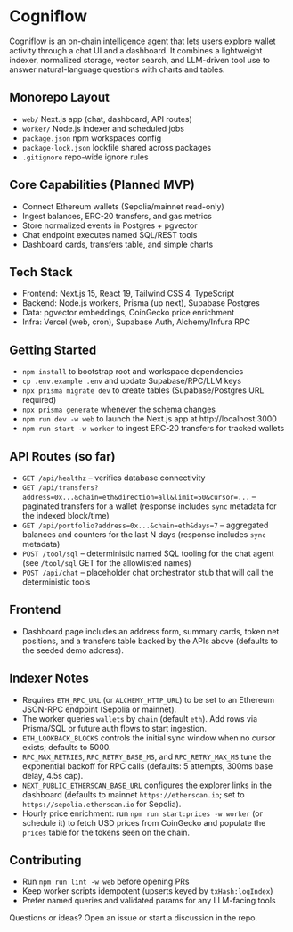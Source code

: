 # Cogniflow

Cogniflow is an on-chain intelligence agent that lets users explore wallet activity through a chat UI and a dashboard. It combines a lightweight indexer, normalized storage, vector search, and LLM-driven tool use to answer natural-language questions with charts and tables.

## Monorepo Layout

- `web/` Next.js app (chat, dashboard, API routes)
- `worker/` Node.js indexer and scheduled jobs
- `package.json` npm workspaces config
- `package-lock.json` lockfile shared across packages
- `.gitignore` repo-wide ignore rules

## Core Capabilities (Planned MVP)

- Connect Ethereum wallets (Sepolia/mainnet read-only)
- Ingest balances, ERC-20 transfers, and gas metrics
- Store normalized events in Postgres + pgvector
- Chat endpoint executes named SQL/REST tools
- Dashboard cards, transfers table, and simple charts

## Tech Stack

- Frontend: Next.js 15, React 19, Tailwind CSS 4, TypeScript
- Backend: Node.js workers, Prisma (up next), Supabase Postgres
- Data: pgvector embeddings, CoinGecko price enrichment
- Infra: Vercel (web, cron), Supabase Auth, Alchemy/Infura RPC

## Getting Started

- `npm install` to bootstrap root and workspace dependencies
- `cp .env.example .env` and update Supabase/RPC/LLM keys
- `npx prisma migrate dev` to create tables (Supabase/Postgres URL required)
- `npx prisma generate` whenever the schema changes
- `npm run dev -w web` to launch the Next.js app at http://localhost:3000
- `npm run start -w worker` to ingest ERC-20 transfers for tracked wallets

## API Routes (so far)

- `GET /api/healthz` – verifies database connectivity
- `GET /api/transfers?address=0x...&chain=eth&direction=all&limit=50&cursor=...` – paginated transfers for a wallet (response includes `sync` metadata for the indexed block/time)
- `GET /api/portfolio?address=0x...&chain=eth&days=7` – aggregated balances and counters for the last N days (response includes `sync` metadata)
- `POST /tool/sql` – deterministic named SQL tooling for the chat agent (see `/tool/sql` GET for the allowlisted names)
- `POST /api/chat` – placeholder chat orchestrator stub that will call the deterministic tools

## Frontend

- Dashboard page includes an address form, summary cards, token net positions, and a transfers table backed by the APIs above (defaults to the seeded demo address).

## Indexer Notes

- Requires `ETH_RPC_URL` (or `ALCHEMY_HTTP_URL`) to be set to an Ethereum JSON-RPC endpoint (Sepolia or mainnet).
- The worker queries `wallets` by `chain` (default `eth`). Add rows via Prisma/SQL or future auth flows to start ingestion.
- `ETH_LOOKBACK_BLOCKS` controls the initial sync window when no cursor exists; defaults to 5000.
- `RPC_MAX_RETRIES`, `RPC_RETRY_BASE_MS`, and `RPC_RETRY_MAX_MS` tune the exponential backoff for RPC calls (defaults: 5 attempts, 300ms base delay, 4.5s cap).
- `NEXT_PUBLIC_ETHERSCAN_BASE_URL` configures the explorer links in the dashboard (defaults to mainnet `https://etherscan.io`; set to `https://sepolia.etherscan.io` for Sepolia).
- Hourly price enrichment: run `npm run start:prices -w worker` (or schedule it) to fetch USD prices from CoinGecko and populate the `prices` table for the tokens seen on the chain.

## Contributing

- Run `npm run lint -w web` before opening PRs
- Keep worker scripts idempotent (upserts keyed by `txHash:logIndex`)
- Prefer named queries and validated params for any LLM-facing tools

Questions or ideas? Open an issue or start a discussion in the repo.
